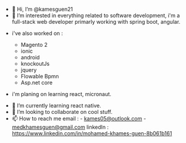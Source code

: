 - 👋 Hi, I’m @kamesguen21
- 👀 I’m interested in everything related to software development, i'm a full-stack web developer primarly working with spring boot, angular.
* i've also worked on :
  * Magento 2
  * ionic
  * android
  * knockoutJs
  * jquery
  * Flowable Bpmn
  * Asp.net core
  

* i'm planing on learning react, micronaut.  

- 🌱 I’m currently learning react native.
- 💞️ I’m looking to collaborate on cool stuff.
- 📫 How to reach me 
email : - kames05@outlook.com
        - medkhamesguen@gmail.com
linkedIn : https://www.linkedin.com/in/mohamed-khames-guen-8b061b161
